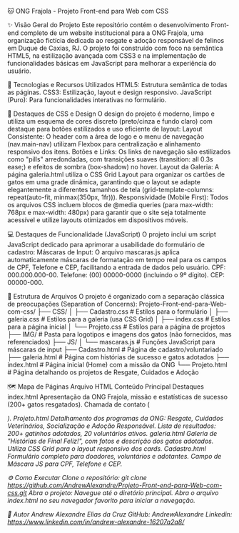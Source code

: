 
🐱 ONG Frajola - Projeto Front-end para Web com CSS

✨ Visão Geral do Projeto
Este repositório contém o desenvolvimento Front-end completo de um website institucional para a ONG Frajola, uma organização fictícia dedicada ao resgate e adoção responsável de felinos em Duque de Caxias, RJ.
O projeto foi construído com foco na semântica HTML5, na estilização avançada com CSS3 e na implementação de funcionalidades básicas em JavaScript para melhorar a experiência do usuário.

🚀 Tecnologias e Recursos Utilizados
HTML5: Estrutura semântica de todas as páginas.
CSS3: Estilização, layout e design responsivo.
JavaScript (Puro): Para funcionalidades interativas no formulário.

🎨 Destaques de CSS e Design
O design do projeto é moderno, limpo e utiliza um esquema de cores discreto (preto/cinza e fundo claro) com destaque para botões estilizados e uso eficiente de layout:
Layout Consistente: O header com a área de logo e o menu de navegação (nav.main-nav) utilizam Flexbox para centralização e alinhamento responsivo dos itens.
Botões e Links: Os links de navegação são estilizados como "pills" arredondadas, com transições suaves (transition: all 0.3s ease;) e efeitos de sombra (box-shadow) no hover.
Layout da Galeria: A página galeria.html utiliza o CSS Grid Layout para organizar os cartões de gatos em uma grade dinâmica, garantindo que o layout se adapte elegantemente a diferentes tamanhos de tela (grid-template-columns: repeat(auto-fit, minmax(350px, 1fr))).
Responsividade (Mobile First): Todos os arquivos CSS incluem blocos de @media queries (para max-width: 768px e max-width: 480px) para garantir que o site seja totalmente acessível e utilize layouts otimizados em dispositivos móveis.

💻 Destaques de Funcionalidade (JavaScript)
O projeto inclui um script JavaScript dedicado para aprimorar a usabilidade do formulário de cadastro:
Máscaras de Input: O arquivo mascaras.js aplica automaticamente máscaras de formatação em tempo real para os campos de CPF, Telefone e CEP, facilitando a entrada de dados pelo usuário.
CPF: 000.000.000-00.
Telefone: (00) 00000-0000 (incluindo o 9º dígito).
CEP: 00000-000.

📄 Estrutura de Arquivos
O projeto é organizado com a separação clássica de preocupações (Separation of Concerns):
Projeto-Front-end-para-Web-com-css/
├── CSS/
│   ├── Cadastro.css      # Estilos para o formulário
│   ├── galeria.css       # Estilos para a galeria (usa CSS Grid)
│   ├── index.css         # Estilos para a página inicial
│   └── Projeto.css       # Estilos para a página de projetos
├── IMG/                  # Pasta para logotipos e imagens dos gatos (não fornecidos, mas referenciados)
├── JS/
│   └── mascaras.js       # Funções JavaScript para máscaras de input
├── Cadastro.html         # Página de cadastro/voluntariado
├── galeria.html          # Página com histórias de sucesso e gatos adotados
├── index.html            # Página inicial (Home) com a missão da ONG
└── Projeto.html          # Página detalhando os projetos de Resgate, Cuidados e Adoção

🗺️ Mapa de Páginas
Arquivo HTML	Conteúdo Principal	Destaques
index.html	Apresentação da ONG Frajola, missão e estatísticas de sucesso (200+ gatos resgatados).	Chamada de contato (<address>).
Projeto.html	Detalhamento dos programas da ONG: Resgate, Cuidados Veterinários, Socialização e Adoção Responsável.	Lista de resultados: 200+ gatinhos adotados, 20 voluntários ativos.
galeria.html	Galeria de "Histórias de Final Feliz!", com fotos e descrição dos gatos adotados.	Utiliza CSS Grid para o layout responsivo dos cards.
Cadastro.html	Formulário completo para doadores, voluntários e adotantes.	Campo de Máscara JS para CPF, Telefone e CEP.

⚙️ Como Executar
Clone o repositório: git clone https://github.com/AndrewAlexandre/Projeto-Front-end-para-Web-com-css.git
Abra o projeto:
Navegue até o diretório principal.
Abra o arquivo index.html no seu navegador favorito para iniciar a navegação.

👤 Autor
Andrew Alexandre Elias da Cruz
GitHub: AndrewAlexandre
Linkedin: https://www.linkedin.com/in/andrew-alexandre-16207a2a8/
